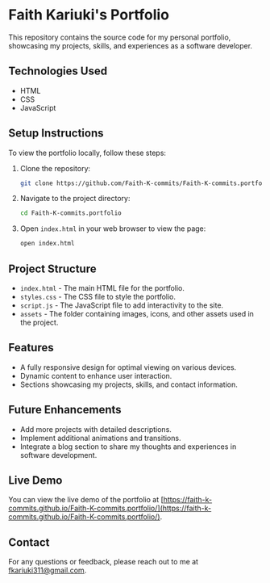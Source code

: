 # Faith Kariuki's Portfolio

This repository contains the source code for my personal portfolio, showcasing my projects, skills, and experiences as a software developer.

## Technologies Used
- HTML
- CSS
- JavaScript

## Setup Instructions

To view the portfolio locally, follow these steps:

1. Clone the repository:
    ```bash
    git clone https://github.com/Faith-K-commits/Faith-K-commits.portfolio
    ```
2. Navigate to the project directory:
    ```bash
    cd Faith-K-commits.portfolio
    ```
3. Open `index.html` in your web browser to view the page:
    ```bash
    open index.html
    ```

## Project Structure

- `index.html` - The main HTML file for the portfolio.
- `styles.css` - The CSS file to style the portfolio.
- `script.js` - The JavaScript file to add interactivity to the site.
- `assets` - The folder containing images, icons, and other assets used in the project.

## Features

- A fully responsive design for optimal viewing on various devices.
- Dynamic content to enhance user interaction.
- Sections showcasing my projects, skills, and contact information.

## Future Enhancements

- Add more projects with detailed descriptions.
- Implement additional animations and transitions.
- Integrate a blog section to share my thoughts and experiences in software development.

## Live Demo

You can view the live demo of the portfolio at [https://faith-k-commits.github.io/Faith-K-commits.portfolio/](https://faith-k-commits.github.io/Faith-K-commits.portfolio/).

## Contact

For any questions or feedback, please reach out to me at [fkariuki311@gmail.com](mailto:fkariuki311@gmail.com).
